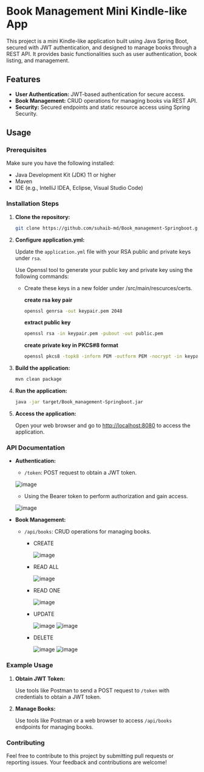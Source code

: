 # Book Management Mini Kindle-like App

This project is a mini Kindle-like application built using Java Spring Boot, secured with JWT authentication, and designed to manage books through a REST API. It provides basic functionalities such as user authentication, book listing, and management.

## Features

- **User Authentication:** JWT-based authentication for secure access.
- **Book Management:** CRUD operations for managing books via REST API.
- **Security:** Secured endpoints and static resource access using Spring Security.

## Usage

### Prerequisites

Make sure you have the following installed:

- Java Development Kit (JDK) 11 or higher
- Maven
- IDE (e.g., IntelliJ IDEA, Eclipse, Visual Studio Code)

### Installation Steps

1. **Clone the repository:**

   ```bash
   git clone https://github.com/suhaib-md/Book_management-Springboot.git
   ```

2. **Configure application.yml:**

   Update the `application.yml` file with your RSA public and private keys under `rsa`.

   Use Openssl tool to generate your public key and private key using the following commands:

    - Create these keys in a new folder under /src/main/rescurces/certs.

      **create rsa key pair**
      
       ```bash
      openssl genrsa -out keypair.pem 2048
       ```
       
      **extract public key**
      
      ```bash
      openssl rsa -in keypair.pem -pubout -out public.pem
      ```
      
      **create private key in PKCS#8 format**
      
      ```bash
      openssl pkcs8 -topk8 -inform PEM -outform PEM -nocrypt -in keypair.pem -out private.pem
      ```

4. **Build the application:**

   ```bash
   mvn clean package
   ```

5. **Run the application:**

   ```bash
   java -jar target/Book_management-Springboot.jar
   ```

6. **Access the application:**

   Open your web browser and go to [http://localhost:8080](http://localhost:8080) to access the application.

### API Documentation

- **Authentication:**
  - `/token`: POST request to obtain a JWT token.
 
  ![image](https://github.com/user-attachments/assets/30c9d4e2-eea7-43a7-b9cc-188eb293d506)

  - Using the Bearer token to perform authorization and gain access.

  ![image](https://github.com/user-attachments/assets/afe53727-a465-489b-8a0a-67b87c331069)

- **Book Management:**
  - `/api/books`: CRUD operations for managing books.

    - CREATE
      
      ![image](https://github.com/user-attachments/assets/4c3d2a2f-aa16-4cb6-a85e-912ca0a4a814)
      
    - READ ALL
    
      ![image](https://github.com/user-attachments/assets/15d2462f-8ab1-47f8-b878-49ee69bfea4e)

    - READ ONE
      
      ![image](https://github.com/user-attachments/assets/33c14488-f146-43c4-929a-9a2ab35f831b)

    - UPDATE
      
      ![image](https://github.com/user-attachments/assets/b1edd18a-86fb-4bd1-bd7e-5c42255af0aa)
      ![image](https://github.com/user-attachments/assets/085eacc7-d007-43fb-a074-0bc63dca089f)

    - DELETE
    
      ![image](https://github.com/user-attachments/assets/455a9667-48bf-4046-8a7e-caf987fbdc2d)
      ![image](https://github.com/user-attachments/assets/130c7cc5-a561-40a3-9de5-a7d722bbb24a)

### Example Usage

1. **Obtain JWT Token:**

   Use tools like Postman to send a POST request to `/token` with credentials to obtain a JWT token.

2. **Manage Books:**

   Use tools like Postman or a web browser to access `/api/books` endpoints for managing books.

### Contributing

Feel free to contribute to this project by submitting pull requests or reporting issues. Your feedback and contributions are welcome!
